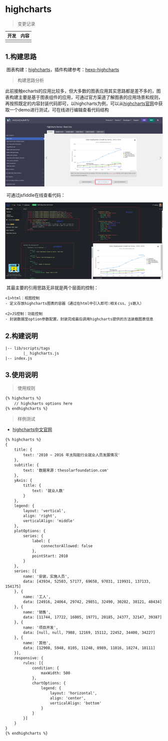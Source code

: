 # highcharts

> 变更记录

| 开发 | 内容 |
| ---- | ---- |
|      |      |



## 1.构建思路

​	图表构建：[highcharts](https://www.highcharts.com/blog/HighCharts/)，插件构建参考：[hexo-highcharts](https://github.com/lilunze/hexo-highcharts/blob/master/index.js)



> 构建思路分析

​	此前接触echarts的应用比较多，但大多数的图表应用其实思路都是差不多的，图表构建主要是基于图表组件的应用，可通过官方渠道了解图表的应用场景和规则，再按照既定的内容封装代码即可，以highcharts为例，可以从[highcharts官网](https://www.highcharts.com/demo)中获取一个demo进行测试，可在线进行编辑查看代码结构

![image-20220302213719171](04-highcharts.assets/image-20220302213719171.png)

​	可通过jsfiddle在线查看代码：

![image-20220302214455557](04-highcharts.assets/image-20220302214455557.png)

​	其最主要的引用思路无非就是两个层面的控制：

```properties
<1>html：视图控制
- 定义存放highcharts图表的容器（通过在html中引入即可:相关css、js嵌入）

<2>JS控制：功能控制
- 封装数据至option参数配置，封装完成最后调用highcharts提供的方法装载图表信息
```



## 2.构建说明

```properties
|-- lib/scripts/tags  
		|_ highcharts.js
|-- index.js
```



## 3.使用说明

> 使用规则

```markdown
{% highcharts %}
	// highcharts options here
{% endhighcharts %}
```

> 样例测试

- [highcharts中文官网](https://www.highcharts.com.cn/)

```
{% highcharts %}
{
	title: {
		text: '2010 ~ 2016 年太阳能行业就业人员发展情况'
	},
	subtitle: {
		text: '数据来源：thesolarfoundation.com'
	},
	yAxis: {
		title: {
			text: '就业人数'
		}
	},
	legend: {
		layout: 'vertical',
		align: 'right',
		verticalAlign: 'middle'
	},
	plotOptions: {
		series: {
			label: {
				connectorAllowed: false
			},
			pointStart: 2010
		}
	},
	series: [{
		name: '安装，实施人员',
		data: [43934, 52503, 57177, 69658, 97031, 119931, 137133, 154175]
	}, {
		name: '工人',
		data: [24916, 24064, 29742, 29851, 32490, 30282, 38121, 40434]
	}, {
		name: '销售',
		data: [11744, 17722, 16005, 19771, 20185, 24377, 32147, 39387]
	}, {
		name: '项目开发',
		data: [null, null, 7988, 12169, 15112, 22452, 34400, 34227]
	}, {
		name: '其他',
		data: [12908, 5948, 8105, 11248, 8989, 11816, 18274, 18111]
	}],
	responsive: {
		rules: [{
			condition: {
				maxWidth: 500
			},
			chartOptions: {
				legend: {
					layout: 'horizontal',
					align: 'center',
					verticalAlign: 'bottom'
				}
			}
		}]
	}
}
{% endhighcharts %}
```

